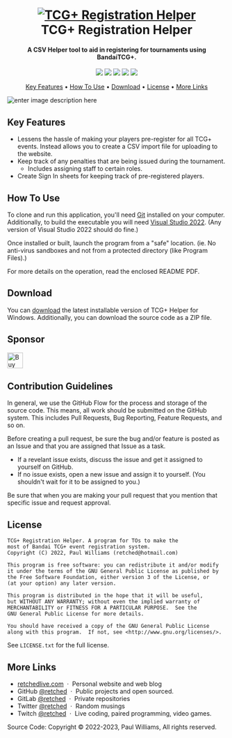 <h1 align="center">
  <br>
  <a href="https://github.com/retched/TCG-Registration-Manager"><img src="https://i.imgur.com/dB7Zz4J.png" alt="TCG+ Registration Helper"></a>
  <br>
  TCG+ Registration Helper
  <br>
</h1>

<h4 align="center">A CSV Helper tool to aid in registering for tournaments using BandaiTCG+.</h4>

<p align="center">
<a href="https://github.com/retched/TCG-Registration-Manager/tags/" target="_blank"><img src="https://badgen.net/github/release/retched/TCG-Registration-Manager/?color=9932cc"></a>
<a href="https://github.com/retched/TCG-Registration-Manager/issues" target="_blank"><img src="https://badgen.net/github/open-issues/retched/TCG-Registration-Manager/?color=9932cc"></a>
<a href="https://ko-fi.com/retched/" target="_blank"><img src="https://badgen.net/badge/icon/kofi?icon=kofi&label&color=9932cc"></a>
<img src="https://badgen.net/badge/icon/windows?icon=windows&label&color=9932cc">
<img src="https://img.shields.io/badge/language-vb.net-9932cc">
</p>


<p align="center">
  <a href="#key-features">Key Features</a> •
  <a href="#how-to-use">How To Use</a> •
  <a href="#download">Download</a> •
  <a href="#license">License</a> •
  <a href="#more-links">More Links</a>
</p>

![enter image description here](https://i.imgur.com/sPmKnHZ.gif)

## Key Features

* Lessens the hassle of making your players pre-register for all TCG+ events. Instead allows you to create a CSV import file for uploading to the website.
* Keep track of any penalties that are being issued during the tournament.
  - Includes assigning staff to certain roles.
* Create Sign In sheets for keeping track of pre-registered players.


## How To Use

To clone and run this application, you'll need [Git](https://git-scm.com) installed on your computer. Additionally, to build the executable you will need [Visual Studio 2022](https://visualstudio.microsoft.com/). (Any version of Visual Studio 2022 should do fine.)

Once installed or built, launch the program from a "safe" location. (ie. No anti-virus sandboxes and not from a protected directory (like Program Files).)

For more details on the operation, read the enclosed README PDF.

## Download

You can [download](https://github.com/retched/TCG-Registration-Manager/releases) the latest installable version of TCG+ Helper for Windows. Additionally, you can download the source code as a ZIP file.

## Sponsor

<a href='https://ko-fi.com/Y8Y65PLO' target='_blank'><img height='36' style='border:0px;height:36px;' src='https://cdn.ko-fi.com/cdn/kofi2.png?v=3' border='0' alt='Buy Me a Coffee at ko-fi.com' /></a> 

## Contribution Guidelines
In general, we use the GitHub Flow for the process and storage of the source code. This means, all work should be submitted on the GitHub system. This includes Pull Requests, Bug Reporting, Feature Requests, and so on. 

Before creating a pull request, be sure the bug and/or feature is posted as an Issue and that you are assigned that Issue as a task.
* If a revelant issue exists, discuss the issue and get it assigned to yourself on GitHub.
* If no issue exists, open a new issue and assign it to yourself. (You shouldn't wait for it to be assigned to you.)

Be sure that when you are making your pull request that you mention that specific issue and request approval.

## License

    TCG+ Registration Helper. A program for TOs to make the
	most of Bandai TCG+ event registration system.
    Copyright (C) 2022, Paul Williams (retched@hotmail.com)

    This program is free software: you can redistribute it and/or modify
    it under the terms of the GNU General Public License as published by
    the Free Software Foundation, either version 3 of the License, or
    (at your option) any later version.

    This program is distributed in the hope that it will be useful,
    but WITHOUT ANY WARRANTY; without even the implied warranty of
    MERCHANTABILITY or FITNESS FOR A PARTICULAR PURPOSE.  See the
    GNU General Public License for more details.

    You should have received a copy of the GNU General Public License
    along with this program.  If not, see <http://www.gnu.org/licenses/>.
See `LICENSE.txt` for the full license.

More Links
---

* [retchedlive.com](https://www.amitmerchant.com) &nbsp;&middot;&nbsp; Personal website and web blog
* GitHub [@retched](https://github.com/retched) &nbsp;&middot;&nbsp; Public projects and open sourced.
* GitLab [@retched](https://gitlab.com/retched) &nbsp;&middot;&nbsp; Private repositories
* Twitter [@retched](https://twitter.com/retched) &nbsp;&middot;&nbsp; Random musings
* Twitch  [@retched](https://twitch.tv/retched) &nbsp;&middot;&nbsp; Live coding, paired programming, video games.

Source Code: Copyright © 2022-2023, Paul Williams, All rights reserved.
